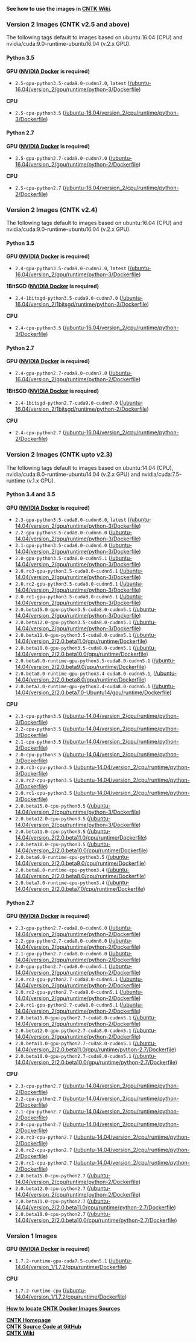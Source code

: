**See how to use the images in [CNTK Wiki](https://docs.microsoft.com/en-us/cognitive-toolkit/CNTK-Docker-Containers).**

### Version 2 Images (CNTK v2.5 and above)
The following tags default to images based on ubuntu:16.04 (CPU) and nvidia/cuda:9.0-runtime-ubuntu16.04 (v.2.x GPU).

#### Python 3.5

**GPU ([NVIDIA Docker](https://github.com/nvidia/nvidia-docker) is required)**

* `2.5-gpu-python3.5-cuda9.0-cudnn7.0`, `latest` ([/ubuntu-16.04/version_2/gpu/runtime/python-3/Dockerfile](https://github.com/Microsoft/CNTK-docker/blob/v2.5/ubuntu-16.04/version_2/gpu/runtime/python-3/Dockerfile))

**CPU**

* `2.5-cpu-python3.5` ([/ubuntu-16.04/version_2/cpu/runtime/python-3/Dockerfile](https://github.com/Microsoft/CNTK-docker/blob/v2.5/ubuntu-16.04/version_2/cpu/runtime/python-3/Dockerfile))

#### Python 2.7

**GPU ([NVIDIA Docker](https://github.com/nvidia/nvidia-docker) is required)**

* `2.5-gpu-python2.7-cuda9.0-cudnn7.0` ([/ubuntu-16.04/version_2/gpu/runtime/python-2/Dockerfile](https://github.com/Microsoft/CNTK-docker/blob/v2.5/ubuntu-16.04/version_2/gpu/runtime/python-2/Dockerfile))

**CPU**

* `2.5-cpu-python2.7` ([/ubuntu-16.04/version_2/cpu/runtime/python-2/Dockerfile](https://github.com/Microsoft/CNTK-docker/blob/v2.5/ubuntu-16.04/version_2/cpu/runtime/python-2/Dockerfile))

### Version 2 Images (CNTK v2.4)
The following tags default to images based on ubuntu:16.04 (CPU) and nvidia/cuda:9.0-runtime-ubuntu16.04 (v.2.x GPU).

#### Python 3.5

**GPU ([NVIDIA Docker](https://github.com/nvidia/nvidia-docker) is required)**

* `2.4-gpu-python3.5-cuda9.0-cudnn7.0`, `latest` ([/ubuntu-16.04/version_2/gpu/runtime/python-3/Dockerfile](https://github.com/Microsoft/CNTK-docker/blob/v2.4/ubuntu-16.04/version_2/gpu/runtime/python-3/Dockerfile))

**1BitSGD ([NVIDIA Docker](https://github.com/nvidia/nvidia-docker) is required)**

* `2.4-1bitsgd-python3.5-cuda9.0-cudnn7.0` ([/ubuntu-16.04/version_2/1bitsgd/runtime/python-3/Dockerfile](https://github.com/Microsoft/CNTK-docker/blob/v2.4/ubuntu-16.04/version_2/1bitsgd/runtime/python-3/Dockerfile))

**CPU**

* `2.4-cpu-python3.5` ([/ubuntu-16.04/version_2/cpu/runtime/python-3/Dockerfile](https://github.com/Microsoft/CNTK-docker/blob/v2.4/ubuntu-16.04/version_2/cpu/runtime/python-3/Dockerfile))

#### Python 2.7

**GPU ([NVIDIA Docker](https://github.com/nvidia/nvidia-docker) is required)**

* `2.4-gpu-python2.7-cuda9.0-cudnn7.0` ([/ubuntu-16.04/version_2/gpu/runtime/python-2/Dockerfile](https://github.com/Microsoft/CNTK-docker/blob/v2.4/ubuntu-16.04/version_2/gpu/runtime/python-2/Dockerfile))

**1BitSGD ([NVIDIA Docker](https://github.com/nvidia/nvidia-docker) is required)**

* `2.4-1bitsgd-python2.7-cuda9.0-cudnn7.0` ([/ubuntu-16.04/version_2/1bitsgd/runtime/python-2/Dockerfile](https://github.com/Microsoft/CNTK-docker/blob/v2.4/ubuntu-16.04/version_2/1bitsgd/runtime/python-2/Dockerfile))

**CPU**

* `2.4-cpu-python2.7` ([/ubuntu-16.04/version_2/cpu/runtime/python-2/Dockerfile](https://github.com/Microsoft/CNTK-docker/blob/v2.4/ubuntu-16.04/version_2/cpu/runtime/python-2/Dockerfile))


### Version 2 Images (CNTK upto v2.3)
The following tags default to images based on ubuntu:14.04 (CPU), nvidia/cuda:8.0-runtime-ubuntu14.04 (v.2.x GPU) and nvidia/cuda:7.5-runtime (v.1.x GPU).

#### Python 3.4 and 3.5

**GPU ([NVIDIA Docker](https://github.com/nvidia/nvidia-docker) is required)**

* `2.3-gpu-python3.5-cuda8.0-cudnn6.0`, `latest` ([/ubuntu-14.04/version_2/gpu/runtime/python-3/Dockerfile](https://github.com/Microsoft/CNTK-docker/blob/v2.3/ubuntu-14.04/version_2/gpu/runtime/python-3/Dockerfile))
* `2.2-gpu-python3.5-cuda8.0-cudnn6.0` ([/ubuntu-14.04/version_2/gpu/runtime/python-3/Dockerfile](https://github.com/Microsoft/CNTK-docker/blob/v2.2/ubuntu-14.04/version_2/gpu/runtime/python-3/Dockerfile))
* `2.1-gpu-python3.5-cuda8.0-cudnn6.0` ([/ubuntu-14.04/version_2/gpu/runtime/python-3/Dockerfile](https://github.com/Microsoft/CNTK-docker/blob/v2.1/ubuntu-14.04/version_2/gpu/runtime/python-3/Dockerfile))
* `2.0-gpu-python3.5-cuda8.0-cudnn5.1` ([/ubuntu-14.04/version_2/gpu/runtime/python-3/Dockerfile](https://github.com/Microsoft/CNTK-docker/blob/v2.0/ubuntu-14.04/version_2/gpu/runtime/python-3/Dockerfile))
* `2.0.rc3-gpu-python3.5-cuda8.0-cudnn5.1` ([/ubuntu-14.04/version_2/gpu/runtime/python-3/Dockerfile](https://github.com/Microsoft/CNTK-docker/blob/v2.0.rc3/ubuntu-14.04/version_2/gpu/runtime/python-3/Dockerfile))
* `2.0.rc2-gpu-python3.5-cuda8.0-cudnn5.1` ([/ubuntu-14.04/version_2/gpu/runtime/python-3/Dockerfile](https://github.com/Microsoft/CNTK-docker/blob/v2.0.rc2/ubuntu-14.04/version_2/gpu/runtime/python-3/Dockerfile))
* `2.0.rc1-gpu-python3.5-cuda8.0-cudnn5.1` ([/ubuntu-14.04/version_2/gpu/runtime/python-3/Dockerfile](https://github.com/Microsoft/CNTK-docker/blob/v2.0.rc1/ubuntu-14.04/version_2/gpu/runtime/python-3/Dockerfile))
* `2.0.beta15.0-gpu-python3.5-cuda8.0-cudnn5.1` ([/ubuntu-14.04/version_2/gpu/runtime/python-3/Dockerfile](https://github.com/Microsoft/CNTK-docker/blob/v2.0.beta15.0/ubuntu-14.04/version_2/gpu/runtime/python-3/Dockerfile))
* `2.0.beta12.0-gpu-python3.5-cuda8.0-cudnn5.1` ([/ubuntu-14.04/version_2/gpu/runtime/python-3/Dockerfile](https://github.com/Microsoft/CNTK-docker/blob/v2.0.beta12.0/ubuntu-14.04/version_2/gpu/runtime/python-3/Dockerfile))
* `2.0.beta11.0-gpu-python3.5-cuda8.0-cudnn5.1` ([/ubuntu-14.04/version_2/2.0.beta11.0/gpu/runtime/Dockerfile](https://github.com/Microsoft/CNTK-docker/blob/v2.0.beta11.0/ubuntu-14.04/version_2/2.0.beta11.0/gpu/runtime/Dockerfile))
* `2.0.beta10.0-gpu-python3.5-cuda8.0-cudnn5.1` ([/ubuntu-14.04/version_2/2.0.beta10.0/gpu/runtime/Dockerfile](https://github.com/Microsoft/CNTK-docker/blob/v2.0.beta10.0/ubuntu-14.04/version_2/2.0.beta10.0/gpu/runtime/Dockerfile))
* `2.0.beta9.0-runtime-gpu-python3.5-cuda8.0-cudnn5.1` ([/ubuntu-14.04/version_2/2.0.beta9.0/gpu/runtime/Dockerfile](https://github.com/Microsoft/CNTK-docker/blob/v2.0.beta9.0/ubuntu-14.04/version_2/2.0.beta9.0/gpu/runtime/Dockerfile))
* `2.0.beta8.0-runtime-gpu-python3.4-cuda8.0-cudnn5.1`, ([/ubuntu-14.04/version_2/2.0.beta8.0/gpu/runtime/Dockerfile](https://github.com/Microsoft/CNTK-docker/blob/v2.0.beta8.0/ubuntu-14.04/version_2/2.0.beta8.0/gpu/runtime/Dockerfile))
* `2.0.beta7.0-runtime-gpu-python3.4-cuda8.0-cudnn5.1` ([/ubuntu-14.04/version_2/2.0.beta7.0-Ubuntu14/gpu/runtime/Dockerfile](https://github.com/Microsoft/CNTK-docker/blob/v2.0.beta7.0-Ubuntu14/ubuntu-14.04/version_2/2.0.beta7.0/gpu/runtime/Dockerfile))

**CPU**

* `2.3-cpu-python3.5` ([/ubuntu-14.04/version_2/cpu/runtime/python-3/Dockerfile](https://github.com/Microsoft/CNTK-docker/blob/v2.3/ubuntu-14.04/version_2/cpu/runtime/python-3/Dockerfile))
* `2.2-cpu-python3.5` ([/ubuntu-14.04/version_2/cpu/runtime/python-3/Dockerfile](https://github.com/Microsoft/CNTK-docker/blob/v2.2/ubuntu-14.04/version_2/cpu/runtime/python-3/Dockerfile))
* `2.1-cpu-python3.5` ([/ubuntu-14.04/version_2/cpu/runtime/python-3/Dockerfile](https://github.com/Microsoft/CNTK-docker/blob/v2.1/ubuntu-14.04/version_2/cpu/runtime/python-3/Dockerfile))
* `2.0-cpu-python3.5` ([/ubuntu-14.04/version_2/cpu/runtime/python-3/Dockerfile](https://github.com/Microsoft/CNTK-docker/blob/v2.0/ubuntu-14.04/version_2/cpu/runtime/python-3/Dockerfile))
* `2.0.rc3-cpu-python3.5` ([/ubuntu-14.04/version_2/cpu/runtime/python-3/Dockerfile](https://github.com/Microsoft/CNTK-docker/blob/v2.0.rc3/ubuntu-14.04/version_2/cpu/runtime/python-3/Dockerfile))
* `2.0.rc2-cpu-python3.5` ([/ubuntu-14.04/version_2/cpu/runtime/python-3/Dockerfile](https://github.com/Microsoft/CNTK-docker/blob/v2.0.rc2/ubuntu-14.04/version_2/cpu/runtime/python-3/Dockerfile))
* `2.0.rc1-cpu-python3.5` ([/ubuntu-14.04/version_2/cpu/runtime/python-3/Dockerfile](https://github.com/Microsoft/CNTK-docker/blob/v2.0.rc1/ubuntu-14.04/version_2/cpu/runtime/python-3/Dockerfile))
* `2.0.beta15.0-cpu-python3.5` ([/ubuntu-14.04/version_2/cpu/runtime/python-3/Dockerfile](https://github.com/Microsoft/CNTK-docker/blob/v2.0.beta15.0/ubuntu-14.04/version_2/cpu/runtime/python-3/Dockerfile))
* `2.0.beta12.0-cpu-python3.5` ([/ubuntu-14.04/version_2/cpu/runtime/python-3/Dockerfile](https://github.com/Microsoft/CNTK-docker/blob/v2.0.beta12.0/ubuntu-14.04/version_2/cpu/runtime/python-3/Dockerfile))
* `2.0.beta11.0-cpu-python3.5` ([/ubuntu-14.04/version_2/2.0.beta11.0/cpu/runtime/Dockerfile](https://github.com/Microsoft/CNTK-docker/blob/v2.0.beta11.0/ubuntu-14.04/version_2/2.0.beta11.0/cpu/runtime/Dockerfile))
* `2.0.beta10.0-cpu-python3.5` ([/ubuntu-14.04/version_2/2.0.beta10.0/cpu/runtime/Dockerfile](https://github.com/Microsoft/CNTK-docker/blob/v2.0.beta10.0/ubuntu-14.04/version_2/2.0.beta10.0/cpu/runtime/Dockerfile))
* `2.0.beta9.0-runtime-cpu-python3.5` ([/ubuntu-14.04/version_2/2.0.beta9.0/cpu/runtime/Dockerfile](https://github.com/Microsoft/CNTK-docker/blob/v2.0.beta9.0/ubuntu-14.04/version_2/2.0.beta9.0/cpu/runtime/Dockerfile))
* `2.0.beta8.0-runtime-cpu-python3.4` ([/ubuntu-14.04/version_2/2.0.beta8.0/cpu/runtime/Dockerfile](https://github.com/Microsoft/CNTK-docker/blob/v2.0.beta8.0/ubuntu-14.04/version_2/2.0.beta8.0/cpu/runtime/Dockerfile))
* `2.0.beta7.0-runtime-cpu-python3.4` ([/ubuntu-14.04/version_2/2.0.beta7.0/cpu/runtime/Dockerfile](https://github.com/Microsoft/CNTK-docker/blob/v2.0.beta7.0/ubuntu-14.04/version_2/2.0.beta7.0/cpu/runtime/Dockerfile))

#### Python 2.7

**GPU ([NVIDIA Docker](https://github.com/nvidia/nvidia-docker) is required)**

* `2.3-gpu-python2.7-cuda8.0-cudnn6.0` ([/ubuntu-14.04/version_2/gpu/runtime/python-2/Dockerfile](https://github.com/Microsoft/CNTK-docker/blob/v2.3/ubuntu-14.04/version_2/gpu/runtime/python-2/Dockerfile))
* `2.2-gpu-python2.7-cuda8.0-cudnn6.0` ([/ubuntu-14.04/version_2/gpu/runtime/python-2/Dockerfile](https://github.com/Microsoft/CNTK-docker/blob/v2.2/ubuntu-14.04/version_2/gpu/runtime/python-2/Dockerfile))
* `2.1-gpu-python2.7-cuda8.0-cudnn6.0` ([/ubuntu-14.04/version_2/gpu/runtime/python-2/Dockerfile](https://github.com/Microsoft/CNTK-docker/blob/v2.1/ubuntu-14.04/version_2/gpu/runtime/python-2/Dockerfile))
* `2.0-gpu-python2.7-cuda8.0-cudnn5.1` ([/ubuntu-14.04/version_2/gpu/runtime/python-2/Dockerfile](https://github.com/Microsoft/CNTK-docker/blob/v2.0/ubuntu-14.04/version_2/gpu/runtime/python-2/Dockerfile))
* `2.0.rc3-gpu-python2.7-cuda8.0-cudnn5.1` ([/ubuntu-14.04/version_2/gpu/runtime/python-2/Dockerfile](https://github.com/Microsoft/CNTK-docker/blob/v2.0.rc3/ubuntu-14.04/version_2/gpu/runtime/python-2/Dockerfile))
* `2.0.rc2-gpu-python2.7-cuda8.0-cudnn5.1` ([/ubuntu-14.04/version_2/gpu/runtime/python-2/Dockerfile](https://github.com/Microsoft/CNTK-docker/blob/v2.0.rc2/ubuntu-14.04/version_2/gpu/runtime/python-2/Dockerfile))
* `2.0.rc1-gpu-python2.7-cuda8.0-cudnn5.1` ([/ubuntu-14.04/version_2/gpu/runtime/python-2/Dockerfile](https://github.com/Microsoft/CNTK-docker/blob/v2.0.rc1/ubuntu-14.04/version_2/gpu/runtime/python-2/Dockerfile))
* `2.0.beta15.0-gpu-python2.7-cuda8.0-cudnn5.1` ([/ubuntu-14.04/version_2/gpu/runtime/python-2/Dockerfile](https://github.com/Microsoft/CNTK-docker/blob/v2.0.beta15.0/ubuntu-14.04/version_2/gpu/runtime/python-2/Dockerfile))
* `2.0.beta12.0-gpu-python2.7-cuda8.0-cudnn5.1` ([/ubuntu-14.04/version_2/gpu/runtime/python-2/Dockerfile](https://github.com/Microsoft/CNTK-docker/blob/v2.0.beta12.0/ubuntu-14.04/version_2/gpu/runtime/python-2/Dockerfile))
* `2.0.beta11.0-gpu-python2.7-cuda8.0-cudnn5.1` ([/ubuntu-14.04/version_2/2.0.beta11.0/gpu/runtime/python-2.7/Dockerfile](https://github.com/Microsoft/CNTK-docker/blob/v2.0.beta11.0/ubuntu-14.04/version_2/2.0.beta11.0/gpu/runtime/python-2.7/Dockerfile))
* `2.0.beta10.0-gpu-python2.7-cuda8.0-cudnn5.1` ([/ubuntu-14.04/version_2/2.0.beta10.0/gpu/runtime/python-2.7/Dockerfile](https://github.com/Microsoft/CNTK-docker/blob/v2.0.beta10.0/ubuntu-14.04/version_2/2.0.beta10.0/gpu/runtime/python-2.7/Dockerfile))

**CPU**

* `2.3-cpu-python2.7` ([/ubuntu-14.04/version_2/cpu/runtime/python-2/Dockerfile](https://github.com/Microsoft/CNTK-docker/blob/v2.3/ubuntu-14.04/version_2/cpu/runtime/python-2/Dockerfile))
* `2.2-cpu-python2.7` ([/ubuntu-14.04/version_2/cpu/runtime/python-2/Dockerfile](https://github.com/Microsoft/CNTK-docker/blob/v2.2/ubuntu-14.04/version_2/cpu/runtime/python-2/Dockerfile))
* `2.1-cpu-python2.7` ([/ubuntu-14.04/version_2/cpu/runtime/python-2/Dockerfile](https://github.com/Microsoft/CNTK-docker/blob/v2.1/ubuntu-14.04/version_2/cpu/runtime/python-2/Dockerfile))
* `2.0-cpu-python2.7` ([/ubuntu-14.04/version_2/cpu/runtime/python-2/Dockerfile](https://github.com/Microsoft/CNTK-docker/blob/v2.0/ubuntu-14.04/version_2/cpu/runtime/python-2/Dockerfile))
* `2.0.rc3-cpu-python2.7` ([/ubuntu-14.04/version_2/cpu/runtime/python-2/Dockerfile](https://github.com/Microsoft/CNTK-docker/blob/v2.0.rc3/ubuntu-14.04/version_2/cpu/runtime/python-2/Dockerfile))
* `2.0.rc2-cpu-python2.7` ([/ubuntu-14.04/version_2/cpu/runtime/python-2/Dockerfile](https://github.com/Microsoft/CNTK-docker/blob/v2.0.rc2/ubuntu-14.04/version_2/cpu/runtime/python-2/Dockerfile))
* `2.0.rc1-cpu-python2.7` ([/ubuntu-14.04/version_2/cpu/runtime/python-2/Dockerfile](https://github.com/Microsoft/CNTK-docker/blob/v2.0.rc1/ubuntu-14.04/version_2/cpu/runtime/python-2/Dockerfile))
* `2.0.beta15.0-cpu-python2.7` ([/ubuntu-14.04/version_2/cpu/runtime/python-2/Dockerfile](https://github.com/Microsoft/CNTK-docker/blob/v2.0.beta15.0/ubuntu-14.04/version_2/cpu/runtime/python-2/Dockerfile))
* `2.0.beta12.0-cpu-python2.7` ([/ubuntu-14.04/version_2/cpu/runtime/python-2/Dockerfile](https://github.com/Microsoft/CNTK-docker/blob/v2.0.beta12.0/ubuntu-14.04/version_2/cpu/runtime/python-2/Dockerfile))
* `2.0.beta11.0-cpu-python2.7` ([/ubuntu-14.04/version_2/2.0.beta11.0/cpu/runtime/python-2.7/Dockerfile](https://github.com/Microsoft/CNTK-docker/blob/v2.0.beta11.0/ubuntu-14.04/version_2/2.0.beta11.0/cpu/runtime/python-2.7/Dockerfile))
* `2.0.beta10.0-cpu-python2.7` ([/ubuntu-14.04/version_2/2.0.beta10.0/cpu/runtime/python-2.7/Dockerfile](https://github.com/Microsoft/CNTK-docker/blob/v2.0.beta10.0/ubuntu-14.04/version_2/2.0.beta10.0/cpu/runtime/python-2.7/Dockerfile))

### Version 1 Images

**GPU ([NVIDIA Docker](https://github.com/nvidia/nvidia-docker) is required)**

* `1.7.2-runtime-gpu-cuda7.5-cudnn5.1` ([/ubuntu-14.04/version_1/1.7.2/gpu/runtime/Dockerfile](https://github.com/Microsoft/CNTK-docker/blob/master/ubuntu-14.04/version_1/1.7.2/gpu/runtime/Dockerfile))

**CPU**

* `1.7.2-runtime-cpu` ([/ubuntu-14.04/version_1/1.7.2/cpu/runtime/Dockerfile](https://github.com/Microsoft/CNTK-docker/blob/master/ubuntu-14.04/version_1/1.7.2/cpu/runtime/Dockerfile))

**[How to locate CNTK Docker Images Sources](https://github.com/Microsoft/CNTK-docker/blob/master/README-Docker-Source-Location.md)**

**[CNTK Homepage](https://cntk.ai)**  
**[CNTK Source Code at GitHub](https://github.com/microsoft/cntk)**  
**[CNTK Wiki](https://docs.microsoft.com/en-gb/cognitive-toolkit/)**
